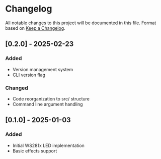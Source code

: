 # Changelog

All notable changes to this project will be documented in this file.
Format based on [Keep a Changelog](https://keepachangelog.com/en/1.0.0/).

## [0.2.0] - 2025-02-23
### Added
- Version management system
- CLI version flag

### Changed
- Code reorganization to src/ structure
- Command line argument handling

## [0.1.0] - 2025-01-03
### Added
- Initial WS281x LED implementation
- Basic effects support 